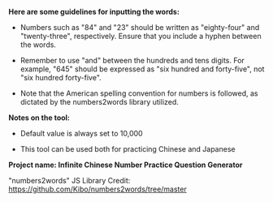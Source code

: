 **Here are some guidelines for inputting the words:**

- Numbers such as "84" and "23" should be written as "eighty-four" and "twenty-three", respectively. Ensure that you include a hyphen between the words.

- Remember to use "and" between the hundreds and tens digits. For example, "645" should be expressed as "six hundred and forty-five", not "six hundred forty-five".

- Note that the American spelling convention for numbers is followed, as dictated by the numbers2words library utilized.

**Notes on the tool:**

- Default value is always set to 10,000

- This tool can be used both for practicing Chinese and Japanese

**Project name: Infinite Chinese Number Practice Question Generator**

"numbers2words" JS Library Credit: https://github.com/Kibo/numbers2words/tree/master
